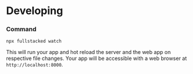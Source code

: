 # Developing

### Command
```shell
npx fullstacked watch
```
This will run your app and hot reload the server and the web app 
on respective file changes. Your app will be accessible with
a web browser at `http://localhost:8000`.
